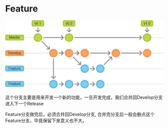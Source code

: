 # Feature

![](../../.gitbook/assets/tu-pian-5.png)


这个分支主要是用来开发一个新的功能，一旦开发完成，我们合并回Develop分支进入下一个Release

Feature分支做完后，必须合并回Develop分支, 合并完分支后一般会删点这个Feature分支，毕竟保留下来意义也不大。


